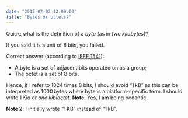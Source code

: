 ```yaml
---
date: "2012-07-03 12:00:00"
title: "Bytes or octets?"
---
```




Quick: what is the definition of a _byte_ (as in <em>two kilobytes</em>)?

If you said it is a unit of 8 bits, you failed.

Correct answer (according to [IEEE 1541](https://en.wikipedia.org/wiki/IEEE_1541)):

- A byte is a set of adjacent bits operated on as a group;
- The octet is a set of 8&nbsp;bits.


Hence, if I refer to 1024 times 8 bits, I should avoid &ldquo;1&thinsp;kB&rdquo; as this can be interpreted as 1000&thinsp;bytes where byte is a platform-specific term. I should write 1&thinsp;Kio or <em>one kibioctet</em>.
__Note__: Yes, I am being pedantic.

__Note 2__: I initially wrote &ldquo;1&thinsp;KB&rdquo; instead of &ldquo;1&thinsp;kB&rdquo;.

